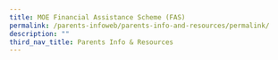 ```yaml
---
title: MOE Financial Assistance Scheme (FAS)
permalink: /parents-infoweb/parents-info-and-resources/permalink/
description: ""
third_nav_title: Parents Info & Resources
---
```

